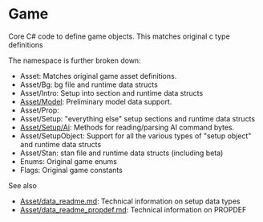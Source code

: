 # Game

Core C# code to define game objects. This matches original c type definitions

The namespace is further broken down:

- Asset: Matches original game asset definitions.
- Asset/Bg: bg file and runtime data structs
- Asset/Intro: Setup into section and runtime data structs
- [Asset/Model](Asset/Model/README.md): Preliminary model data support.
- Asset/Prop:
- Asset/Setup: "everything else" setup sections and runtime data structs
- [Asset/Setup/Ai](Asset/Setup/Ai/README.md): Methods for reading/parsing AI command bytes.
- Asset/SetupObject: Support for all the various types of "setup object" and runtime data structs
- Asset/Stan: stan file and runtime data structs (including beta)
- Enums: Original game enums
- Flags: Original game constants

See also

- [Asset/data_readme.md](Asset/data_readme.md): Technical information on setup data types
- [Asset/data_readme_propdef.md](Asset/data_readme_propdef.md): Technical information on PROPDEF
